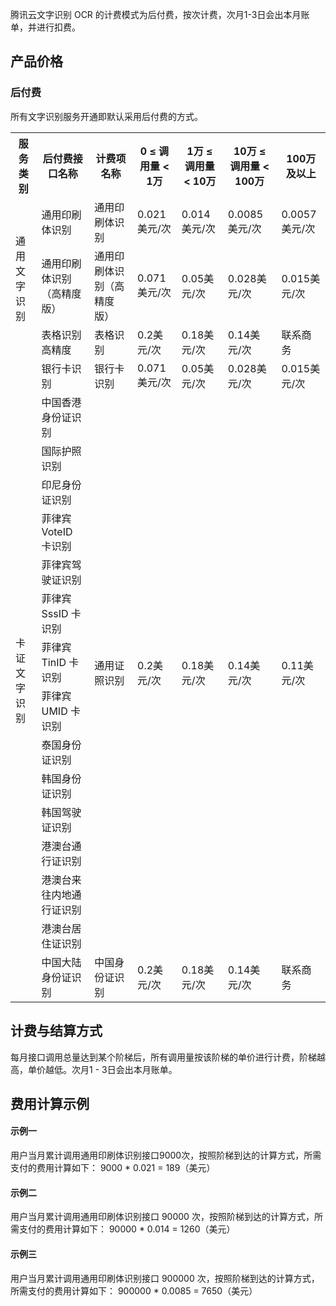 腾讯云文字识别 OCR 的计费模式为后付费，按次计费，次月1-3日会出本月账单，并进行扣费。


## 产品价格


### 后付费
所有文字识别服务开通即默认采用后付费的方式。

<table>
<tr>
         <th>服务类别</th>  
         <th>后付费接口名称</th>  
         <th>计费项名称</th>
				 <th> 0 ≤ 调用量 < 1万 </th>
				  <th> 1万 ≤ 调用量 < 10万 </th>
					<th> 10万 ≤  调用量 < 100万 </th>
					<th> 100万及以上 </th>
<tr>      
      <td rowspan="3">通用文字识别</td>   
      <td>通用印刷体识别</td>
	  <td>通用印刷体识别</td>
      <td>0.021美元/次</td>  
	  <td>0.014美元/次</td> 
	  <td>0.0085美元/次</td>
	  <td>0.0057美元/次</td>
</tr>
<tr>      
      <td>通用印刷体识别（高精度版）</td>
	  <td>通用印刷体识别（高精度版）</td>
      <td>0.071美元/次</td>  
			<td>0.05美元/次</td> 
			<td>0.028美元/次</td>
			<td>0.015美元/次</td>
</tr>
<tr>      
      <td>表格识别高精度</td>
	  <td>表格识别</td>
      <td>0.2美元/次</td>  
			<td>0.18美元/次</td> 
			<td>0.14美元/次</td>
			<td>联系商务</td>
</tr>
<tr>      
      <td rowspan="16">卡证文字识别</td>   
      <td>银行卡识别</td>
	  <td>银行卡识别</td>
      <td>0.071美元/次</td>  
			<td>0.05美元/次</td> 
			<td>0.028美元/次</td>
			<td>0.015美元/次</td>
</tr>
<tr>      
      <td>中国香港身份证识别</td>
      <td rowspan="14">通用证照识别</td>
      <td rowspan="14">0.2美元/次</td>  
      <td rowspan="14">0.18美元/次</td> 
      <td rowspan="14">0.14美元/次</td>
      <td rowspan="14">0.11美元/次</td>
</tr>
<tr>      
      <td>国际护照识别</td>  
</tr>
<tr>      
      <td>印尼身份证识别</td>  
</tr>
<tr>      
      <td>菲律宾 VoteID 卡识别</td>  
</tr>
<tr>      
      <td>菲律宾驾驶证识别</td>  
</tr>
<tr>      
      <td>菲律宾 SssID 卡识别</td>  
</tr>
<tr>      
      <td>菲律宾 TinID 卡识别</td>  
</tr>
<tr>      
      <td>菲律宾 UMID 卡识别</td>  
</tr>
<tr>      
      <td>泰国身份证识别</td>  
</tr>
<tr>      
      <td>韩国身份证识别</td>  
</tr>
<tr>      
      <td>韩国驾驶证识别</td>  
</tr>
<tr>      
      <td>港澳台通行证识别</td>  
</tr>
<tr>      
      <td>港澳台来往内地通行证识别</td>  
</tr>
<tr>      
      <td>港澳台居住证识别</td>  
</tr>
<tr>      
      <td>中国大陆身份证识别</td>  
			<td>中国身份证识别</td>
      <td>0.2美元/次</td>  
			<td>0.18美元/次</td> 
			<td>0.14美元/次</td>
			<td>联系商务</td>
</tr>      
</table>

## 计费与结算方式

每月接口调用总量达到某个阶梯后，所有调用量按该阶梯的单价进行计费，阶梯越高，单价越低。次月1 - 3日会出本月账单。



## 费用计算示例


#### 示例一
用户当月累计调用通用印刷体识别接口9000次，按照阶梯到达的计算方式，所需支付的费用计算如下：
9000  * 0.021 = 189（美元）

#### 示例二
用户当月累计调用通用印刷体识别接口 90000 次，按照阶梯到达的计算方式，所需支付的费用计算如下：
90000 * 0.014 = 1260（美元）

#### 示例三
用户当月累计调用通用印刷体识别接口 900000 次，按照阶梯到达的计算方式，所需支付的费用计算如下：
900000 * 0.0085 = 7650（美元）
